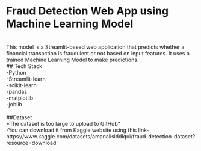 # Fraud Detection Web App using Machine Learning Model
<br>
  This model is a Streamlit-based web application that predicts whether a financial transaction is fraudulent or not based on input features. It uses a trained Machine Learning Model to make predictions. 
<br>
## Tech Stack
<br>
-Python
<br>
-Streamlit-learn
<br>
-scikit-learn
<br>
-pandas
<br>
-matplotlib
<br>
-joblib
<br>
<br>
##Dataset 
<br>
  *The dataset is too large to upload to GitHub*
  <br>
  -You can download it from Kaggle website using this link-
  <br>
  https://www.kaggle.com/datasets/amanalisiddiqui/fraud-detection-dataset?resource=download
  
